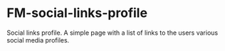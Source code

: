 # FM-social-links-profile
Social links profile. A simple page with a list of links to the users various social media profiles.
